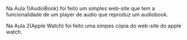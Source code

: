 Na Aula 1(AudioBook) foi feito um simples web-site que tem a funcionalidade de um player de audio que reproduz um audiobook.

Na Aula 2(Apple Watch) foi feito uma simpes cópia do web-site do apple watch.
